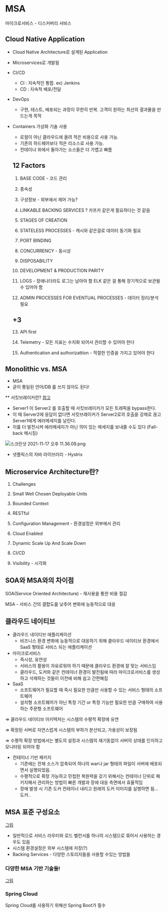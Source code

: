 # MSA

마이크로서비스 - 디스커버리 서비스

## Cloud Native Application

- Cloud Native Architecture로 설계된 Application
- Microservices로 개발됨
- CI/CD
  - CI : 지속적인 통합. ex) Jenkins
  - CD : 지속적 배포/전달
- DevOps
  - 구현, 테스트, 배포되는 과정이 무한히 반복. 고객이 원하는 최선의 결과물을 만드는게 목적
- Containers 가상화 기술 사용
  - 로컬이 아닌 클라우드에 올려 적은 비용으로 사용 가능.
  - 기존의 하드웨어보다 적은 리소스로 사용 가능.
  - 컨테이너 위에서 돌아가는 소스들은 더 가볍고 빠름

  ## 12 Factors

  1) BASE CODE - 코드 관리

  2) 종속성

  3) 구성정보 - 외부에서 제어 가능?

  4) LINKABLE BACKING SERVICES ? 카프카 같은게 필요하다는 것 같음

  5) STAGES OF CREATION

  6) STATELESS PROCESSES - 캐시와 같은걸로 데이터 동기화 필요

  7) PORT BINDING

  8) CONCURRENCY - 동시성

  9) DISPOSABILITY

  10) DEVELOPMENT & PRODUCTION PARITY

  11) LOGS - 장애나더라도 로그는 남아야 함 ELK 같은 걸 통해 장기적으로 보관될 수 있어야 함

  12) ADMIN PROCESSES FOR EVENTUAL PROCESSES - 데이터 정리/분석 필요

  ## +3

  13) API first

  14) Telemetry - 모든 지표는 수치화 되어서 관리할 수 있어야 한다

  15) Authentication and authorizattion - 적절한 인증을 가지고 있어야 한다


## Monolithic vs. MSA

- MSA
- 굳이 통일된 언어/DB 를 쓰지 않아도 된다!

** 서킷브레이커란? [참고]([https://qwer9412.tistory.com/2](https://qwer9412.tistory.com/2))

- Server1 이 Server2 를 호출할 때 서킷브레이커가 모든 트래픽을 bypass한다.
- 이 때 Server2에 응답이 없다면 서킷브레이커가 Server2로의 호출을 강제로 끊고 Server1에게
  에러메세지를 날린다.
- 이를 더 발전시켜 에러메세지가 아닌 의미 있는 메세지를 보내줄 수도 있다 (Fall-back 메시징)

![스크린샷 2021-11-17 오후 11.36.09.png](MSA%203442552ad45c4e8ebf452c89275e8cfa/%E1%84%89%E1%85%B3%E1%84%8F%E1%85%B3%E1%84%85%E1%85%B5%E1%86%AB%E1%84%89%E1%85%A3%E1%86%BA_2021-11-17_%E1%84%8B%E1%85%A9%E1%84%92%E1%85%AE_11.36.09.png)

- 넷플릭스의 자바 라이브러리 - Hystrix

## Microservice Architecture란?

1) Challenges

2) Small Well Chosen Deployable Units

3) Bounded Context

4) RESTful

5) Configuration Management - 환경설정은 외부에서 관리

6) Cloud Enabled

7) Dynamic Scale Up And Scale Down

8) CI/CD

9) Visibility - 시각화

## SOA와 MSA와의 차이점

SOA(Service Oriented Architecture) - 재사용을 통한 비용 절감

MSA - 서비스 간의 결합도를 낮추어 변화에 능동적으로 대응

## 클라우드 네이티브

- 클라우드 네이티브 애플리케이션
  - 비즈니스 환경 변화에 능동적으로 대응하기 위해 클라우드 네이티브 환경에서 SaaS 형태로 서비스 되는 애플리케이션
- 마이크로서비스
  - 즉시성, 유연성
  - 서비스의 활용이 자유로워야 하기 때문에 클라우드 환경에 잘 맞는 서비스임
  - 클라우드, 도커와 같은 컨테이너 환경이 발전됨에 따라 마이크로서비스를 생성하고 삭제하는 것들이
    이전에 비해 쉽고 간편해짐
- SaaS
  - 소프트웨어가 필요할 때 즉시 필요한 만큼만 사용할 수 있는 서비스 형태의 소프트웨어
  - 설치형 소프트웨어가 아닌 특정 기간 or 특정 기능만 필요한 만큼 구매하여 사용하는 주문형 소프트웨어


⇒ 클라우드 네이티브 아키텍처는 시스템의 수평적 확장에 유연

⇒ 확장된 서버로 자연스럽게 시스템의 부하가 분산되고, 가용성이 보장됨

⇒ 수평적 확장 방법에서는 별도의 설정과 시스템의 재기동없이 서버의 상태를 인지하고 모니터링 되어야 함

- 컨테이너 기반 패키지
  - 기존에는 전체 소스가 압축되어 하나의 war나 jar 형태의 파일이 서버에 배포되면서 실행되었음.
  - 수평적으로 확장 가능하고 민첩한 복원력을 갖기 위해서는 컨테이너 단위로 패키지해서 관리하는 방법이 빠른 개발과 장애 대응 측면에서 효율적임
  - 장애 발생 시 기존 도커 컨테이너 내리고 원래의 도커 이미지를 실행하면 됨... 도커..


## MSA 표준 구성요소

[그림](https://s3-us-west-2.amazonaws.com/secure.notion-static.com/8741666f-e125-4759-af09-8d59db9806c5/Untitled.png)

- 일반적으로 서비스 라우터와 로드 밸런서를 하나의 시스템으로 묶어서 사용하는 경우도 있음
- 시스템 환경설정은 외부 시스템에 저장(?)
- Backing Services - 다양한 스토리지들을 사용할 수있는 방법들

### 다양한 MSA 기반 기술들!

[그림](https://s3-us-west-2.amazonaws.com/secure.notion-static.com/32fc7fb3-03d6-4c11-bec8-c584d9aa15ff/Untitled.png)

### Spring Cloud

Spring Cloud를 사용하기 위해선 Spring Boot가 필수



